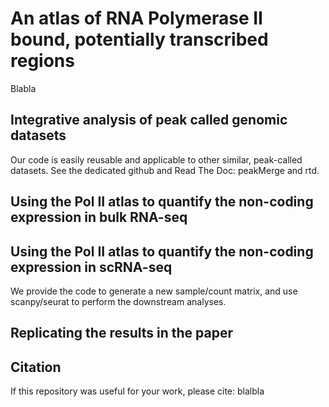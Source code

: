 # An atlas of RNA Polymerase II bound, potentially transcribed regions
Blabla
## Integrative analysis of peak called genomic datasets
Our code is easily reusable and applicable to other similar, peak-called datasets.
See the dedicated github and Read The Doc: peakMerge and rtd.
## Using the Pol II atlas to quantify the non-coding expression in bulk RNA-seq

## Using the Pol II atlas to quantify the non-coding expression in scRNA-seq
We provide the code to generate a new sample/count matrix, and use scanpy/seurat to perform the downstream analyses.

## Replicating the results in the paper


## Citation
If this repository was useful for your work, please cite:
blalbla